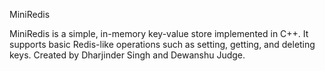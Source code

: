 MiniRedis

MiniRedis is a simple, in-memory key-value store implemented in C++. It supports basic Redis-like operations such as setting, getting, and deleting keys.
Created by Dharjinder Singh and Dewanshu Judge.

